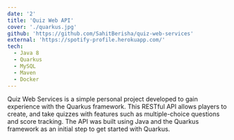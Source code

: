 ```yaml
---
date: '2'
title: 'Quiz Web API'
cover: './quarkus.jpg'
github: 'https://github.com/SahitBerisha/quiz-web-services'
external: 'https://spotify-profile.herokuapp.com/'
tech:
  - Java 8
  - Quarkus
  - MySQL
  - Maven
  - Docker
---
```


Quiz Web Services is a simple personal project developed to gain experience with the Quarkus framework. This RESTful API allows players to create, and take quizzes with features such as multiple-choice questions and score tracking. The API was built using Java and the Quarkus framework as an initial step to get started with Quarkus.
